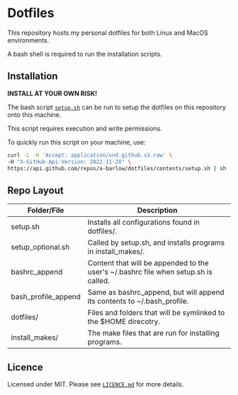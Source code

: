 # Dotfiles

This repository hosts my personal dotfiles for both Linux and MacOS
environments.

A bash shell is required to run the installation scripts.

## Installation

**INSTALL AT YOUR OWN RISK!**

The bash script [`setup.sh`](./setup.sh) can be run to setup the dotfiles on
this repository onto this machine.

This script requires execution and write permissions.

To quickly run this script on your machine, use:

```bash
curl -L -H 'Accept: application/vnd.github.v3.raw' \
-H "X-GitHub-Api-Version: 2022-11-28" \
https://api.github.com/repos/a-barlow/dotfiles/contents/setup.sh | sh
```

## Repo Layout

| Folder/File         | Description                                                                         |
| ------------------- | ----------------------------------------------------------------------------------- |
| setup.sh            | Installs all configurations found in dotfiles/.                                     |
| setup_optional.sh   | Called by setup.sh, and installs programs in install_makes/.                        |
| bashrc_append       | Content that will be appended to the user's ~/.bashrc file when setup.sh is called. |
| bash_profile_append | Same as bashrc_append, but will append its contents to ~/.bash_profile.             |
| dotfiles/           | Files and folders that will be symlinked to the $HOME direcotry.                    |
| install_makes/      | The make files that are run for installing programs.                                |

## Licence

Licensed under MIT. Please see [`LICENCE.md`](./LICENCE.md) for more details.
